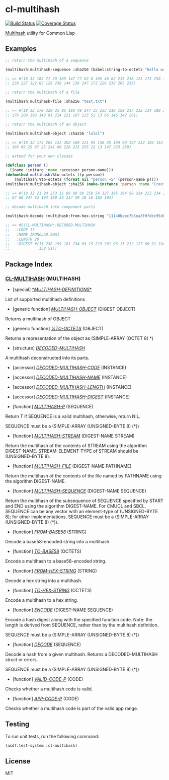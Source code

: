 # cl-multihash

[![Build Status](https://api.travis-ci.org/WeMeetAgain/cl-multihash.svg?branch=master)](https://travis-ci.org/WeMeetAgain/cl-multihash)
[![Coverage Status](https://coveralls.io/repos/WeMeetAgain/cl-multihash/badge.svg?branch=master&service=github)](https://coveralls.io/github/WeMeetAgain/cl-multihash?branch=master)

[Multihash](https://github.com/jbenet/multihash) utility for Common Lisp

## Examples

```lisp
;; return the multihash of a sequence

(multihash:multihash-sequence :sha256 (babel:string-to-octets "hello world"))

;; => #(18 32 185 77 39 185 147 77 62 8 165 46 82 215 218 125 171 250 196 132
;; 239 227 122 83 128 238 144 136 247 172 226 239 205 233)

;; return the multihash of a file

(multihash:multihash-file :sha256 "test.txt")

;; => #(18 32 170 220 25 85 192 48 247 35 233 216 158 217 212 134 180 238 245
;; 176 209 198 148 91 224 221 107 123 52 13 66 146 142 201)

;; return the multihash of an object

(multihash:multihash-object :sha256 "lolol")

;; => #(18 32 175 205 122 202 160 121 95 158 35 104 99 157 232 184 153 178 239
;; 186 89 25 87 25 241 68 228 215 255 22 13 147 233 250)

;; extend for your own classes

(defclass person ()
  ((name :initarg :name :accessor person-name)))
(defmethod multihash:%to-octets ((p person))
    (multihash:%to-octets (format nil "person ~S" (person-name p))))
(multihash:multihash-object :sha256 (make-instance 'person :name "Cran"))

;; => #(18 32 21 24 253 11 89 89 88 250 54 127 195 194 58 224 222 234 24 229 47
;; 87 60 247 52 194 189 36 217 59 18 16 102 103)

;; decode multihash into component parts

(multihash:decode (multihash:from-hex-string "11140beec7b5ea3f0fdbc95d0dd47f3c5bc275da8a33"))

;; => #S(CL-MULTIHASH::DECODED-MULTIHASH
;;   :CODE 17
;;   :NAME IRONCLAD:SHA1
;;   :LENGTH 20
;;   :DIGEST #(11 238 199 181 234 63 15 219 201 93 13 212 127 60 91 194 117 218
;;             138 51))

```

## Package Index

### [CL-MULTIHASH](#CL-MULTIHASH) (MULTIHASH)

* [special] [\**MULTIHASH-DEFINITIONS*\*](#CL-MULTIHASH:*MULTIHASH-DEFINITIONS*)

List of supported multihash definitions

* [generic function] [*MULTIHASH-OBJECT*](#CL-MULTIHASH:MULTIHASH-OBJECT) (DIGEST OBJECT)

Returns a multihash of OBJECT

* [generic function] [*%TO-OCTETS*](#CL-MULTIHASH:%TO-OCTETS) (OBJECT)

Returns a representation of the object as (SIMPLE-ARRAY (OCTET 8) *)

* [structure] [*DECODED-MULTIHASH*](#CL-MULTIHASH:DECODED-MULTIHASH)

A multihash deconstructed into its parts.

* [accessor] [*DECODED-MULTIHASH-CODE*](#CL-MULTIHASH:DECODED-MULTIHASH-CODE) (INSTANCE)

* [accessor] [*DECODED-MULTIHASH-NAME*](#CL-MULTIHASH:DECODED-MULTIHASH-NAME) (INSTANCE)

* [accessor] [*DECODED-MULTIHASH-LENGTH*](#CL-MULTIHASH:DECODED-MULTIHASH-LENGTH) (INSTANCE)

* [accessor] [*DECODED-MULTIHASH-DIGEST*](#CL-MULTIHASH:DECODED-MULTIHASH-DIGEST) (INSTANCE)

* [function] [*MULTIHASH-P*](#CL-MULTIHASH:MULTIHASH-P) (SEQUENCE)

Return T if SEQUENCE is a valid multihash, otherwise, return NIL.

SEQUENCE must be a (SIMPLE-ARRAY (UNSIGNED-BYTE 8) (*))

* [function] [*MULTIHASH-STREAM*](#CL-MULTIHASH:MULTIHASH-STREAM) (DIGEST-NAME STREAM)

Return the multihash of the contents of STREAM using the algorithm
DIGEST-NAME.  STREAM-ELEMENT-TYPE of STREAM should be (UNSIGNED-BYTE 8).

* [function] [*MULTIHASH-FILE*](#CL-MULTIHASH:MULTIHASH-FILE) (DIGEST-NAME PATHNAME)

Return the multihash of the contents of the file named by PATHNAME using
the algorithm DIGEST-NAME.

* [function] [*MULTIHASH-SEQUENCE*](#CL-MULTIHASH:MULTIHASH-SEQUENCE) (DIGEST-NAME SEQUENCE)

Return the multihash of the subsequence of SEQUENCE
specified by START and END using the algorithm DIGEST-NAME.  For CMUCL
and SBCL, SEQUENCE can be any vector with an element-type
of (UNSIGNED-BYTE 8); for other implementations, SEQUENCE must be a
(SIMPLE-ARRAY (UNSIGNED-BYTE 8) (*)).

* [function] [*FROM-BASE58*](#CL-MULTIHASH:FROM-BASE58) (STRING)

Decode a base58-encoded string into a multihash.

* [function] [*TO-BASE58*](#CL-MULTIHASH:TO-BASE58) (OCTETS)

Encode a multihash to a base58-encoded string.

* [function] [*FROM-HEX-STRING*](#CL-MULTIHASH:FROM-HEX-STRING) (STRING)

Decode a hex string into a multihash.

* [function] [*TO-HEX-STRING*](#CL-MULTIHASH:TO-HEX-STRING) (OCTETS)

Encode a multihash to a hex string.

* [function] [*ENCODE*](#CL-MULTIHASH:ENCODE) (DIGEST-NAME SEQUENCE)

Encode a hash digest along with the specified function code. Note: the
length is derived from SEQUENCE, rather than by the multihash definition.

SEQUENCE must be a (SIMPLE-ARRAY (UNSIGNED-BYTE 8) (*))

* [function] [*DECODE*](#CL-MULTIHASH:DECODE) (SEQUENCE)

Decode a hash from a given multihash. Returns a DECODED-MULTIHASH struct or
 errors.

SEQUENCE must be a (SIMPLE-ARRAY (UNSIGNED-BYTE 8) (*))

* [function] [*VALID-CODE-P*](#CL-MULTIHASH:VALID-CODE-P) (CODE)

Checks whether a multihash code is valid.

* [function] [*APP-CODE-P*](#CL-MULTIHASH:APP-CODE-P) (CODE)

Checks whether a multihash code is part of the valid app range.

## Testing

To run unit tests, run the following command:

```lisp
(asdf:test-system :cl-multihash)
```

## License

MIT
